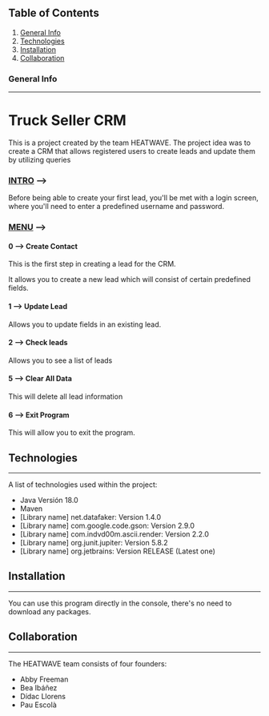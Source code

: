 ## Table of Contents
1. [General Info](#general-info)
2. [Technologies](#technologies)
3. [Installation](#installation)
4. [Collaboration](#collaboration)

### General Info
***

<h1 >Truck Seller CRM </h1>
<p   >This is a project created by the team HEATWAVE. The project idea was to create a CRM that allows registered users to create leads and update them by utilizing queries</p>

<h3><u>INTRO</u> --> </h3>
<p>Before being able to create your first lead, you'll be met with a login screen, where you'll need to enter a predefined username and password.</p>

<h3><u>MENU</u> --> </h3>
<h4>0 --> Create Contact</h4>
<p>This is the first step in creating a lead for the CRM.</p>
<p>It allows you to create a new lead which will consist of certain predefined fields.</p>

<h4>1 --> Update Lead</h4>
<p>Allows you to update fields in an existing lead.</p>

<h4>2 --> Check leads</h4>
<p>Allows you to see a list of leads</p>

<h4>5 --> Clear All Data</h4>
<p>This will delete all lead information</p>

<h4>6 --> Exit Program</h4>
<p>This will allow you to exit the program.</p>


## Technologies
***
A list of technologies used within the project:
* Java Versión 18.0
* Maven
* [Library name] net.datafaker: Version 1.4.0
* [Library name] com.google.code.gson: Version 2.9.0
* [Library name] com.indvd00m.ascii.render: Version 2.2.0
* [Library name] org.junit.jupiter: Version 5.8.2
* [Library name] org.jetbrains: Version RELEASE (Latest one)


## Installation
***
You can use this program directly in the console, there's no need to download any packages.


## Collaboration
***
The HEATWAVE team consists of four founders:
* Abby Freeman
* Bea Ibáñez
* Dídac Llorens
* Pau Escolà
